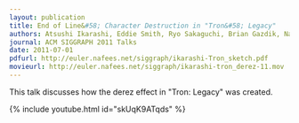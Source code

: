 ```yaml
---
layout: publication
title: End of Line&#58; Character Destruction in "Tron&#58; Legacy"
authors: Atsushi Ikarashi, Eddie Smith, Ryo Sakaguchi, Brian Gazdik, Nafees Bin Zafar 
journal: ACM SIGGRAPH 2011 Talks
date: 2011-07-01
pdfurl: http://euler.nafees.net/siggraph/ikarashi-Tron_sketch.pdf
movieurl: http://euler.nafees.net/siggraph/ikarashi-tron_derez-11.mov
---
```

This talk discusses how the derez effect in "Tron: Legacy" was created.

{% include youtube.html id="skUqK9ATqds" %}
